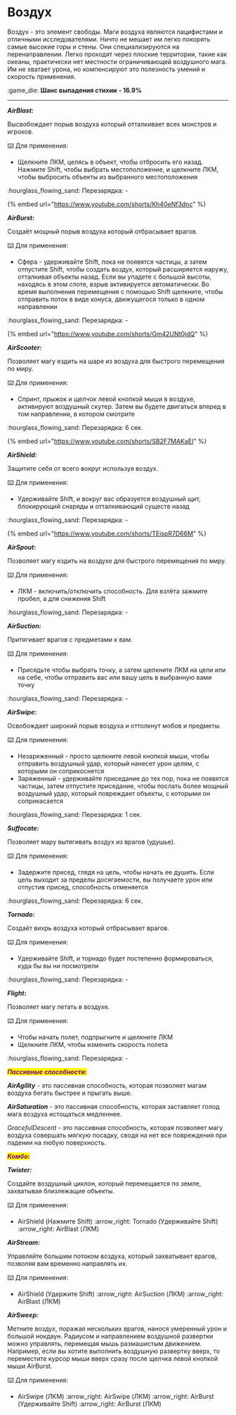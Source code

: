 # Воздух

Воздух - это элемент свободы. Маги воздуха являются пацифистами и отличными исследователями. Ничто не мешает им легко покорять самые высокие горы и стены. Они специализируются на перенаправлении. Легко проходят через плоские территории, такие как океаны, практически нет местности ограничивающей воздушного мага. Им не хватает урона, но компенсируют это полезность умений и скорость применения.

:game\_die: **Шанс выпадения стихии** **- 16.9%**

****

_**AirBlast:**_

Высвобождает порыв воздуха который отталкивает всех монстров и игроков.

:keyboard: Для применения:

* Щелкните ЛКМ, целясь в объект, чтобы отбросить его назад. Нажмите Shift, чтобы выбрать местоположение, и щелкните ЛКМ, чтобы выбросить объекты из выбранного местоположения

:hourglass\_flowing\_sand: Перезарядка: -

{% embed url="https://www.youtube.com/shorts/Kh40eNf3dnc" %}

_**AirBurst:**_

Создаёт мощный порыв воздуха который отбрасывает врагов.

:keyboard: Для применения:

* Сфера - удерживайте Shift, пока не появятся частицы, а затем отпустите Shift, чтобы создать воздух, который расширяется наружу, отталкивая объекты назад. Если вы упадете с большой высоты, находясь в этом слоте, взрыв активируется автоматически. Во время выполнения перемещения с помощью Shift щелкните, чтобы отправить поток в виде конуса, движущегося только в одном направлении

:hourglass\_flowing\_sand: Перезарядка: -

{% embed url="https://www.youtube.com/shorts/Gm42UNt0jdQ" %}

_**AirScooter:**_

Позволяет магу ездить на шаре из воздуха для быстрого перемещения по миру.

:keyboard: Для применения:

* Спринт, прыжок и щелчок левой кнопкой мыши в воздухе, активируют воздушный скутер. Затем вы будете двигаться вперед в том направлении, в котором смотрите

:hourglass\_flowing\_sand: Перезарядка: 6 сек.

{% embed url="https://www.youtube.com/shorts/SB2F7MAKaEI" %}

_**AirShield:**_

Защитите себя от всего вокруг используя воздух.

:keyboard: Для применения:

* Удерживайте Shift, и вокруг вас образуется воздушный щит, блокирующий снаряды и отталкивающий существ назад

:hourglass\_flowing\_sand: Перезарядка: -

{% embed url="https://www.youtube.com/shorts/TEispR7D66M" %}

_**AirSpout:**_

Позволяет магу ездить на воздухе для быстрого перемещения по миру.

:keyboard: Для применения:

* ЛКМ - включить/отключить способность. Для взлёта зажмите пробел, а для снижения Shift

:hourglass\_flowing\_sand: Перезарядка: -



_**AirSuction:**_

Притягивает врагов с предметами к вам.

:keyboard: Для применения:

* Присядьте чтобы выбрать точку, а затем щелкните ЛКМ на цели или на себе, чтобы отправить вас или вашу цель в выбранную вами точку

:hourglass\_flowing\_sand: Перезарядка: -



_**AirSwipe:**_

Освобождает широкий порыв воздуха и оттолкнут мобов и предметы.

:keyboard: Для применения:

* Незаряженный - просто щелкните левой кнопкой мыши, чтобы отправить воздушный удар, который нанесет урон целям, с которыми он соприкоснется
* Заряженный - удерживайте приседание до тех пор, пока не появятся частицы, затем отпустите приседание, чтобы послать более мощный воздушный удар, который повреждает объекты, с которыми он соприкасается

:hourglass\_flowing\_sand: Перезарядка: 1 сек.



_**Suffocate:**_

Позволяет мару вытягивать воздух из врагов (удушье).

:keyboard: Для применения:

* Задержите присед, глядя на цель, чтобы начать ее душить. Если цель выходит за пределы досягаемости, вы получаете урон или отпустив присед, способность отменяется

:hourglass\_flowing\_sand: Перезарядка: 6 сек.



_**Tornado:**_

Создаёт вихрь воздуха который отбрасывает врагов.

:keyboard: Для применения:

* Удерживайте Shift, и торнадо будет постепенно формироваться, куда бы вы ни посмотрели

:hourglass\_flowing\_sand: Перезарядка: -



_**Flight:**_

Позволяет магу летать в воздухе.

:keyboard: Для применения:

* Чтобы начать полет, подпрыгните и щелкните ЛКМ
* Щелкните ЛКМ, чтобы изменить скорость полета

:hourglass\_flowing\_sand: Перезарядка: -



_<mark style="color:purple;">**Пассивные способности:**</mark>_

_**AirAgility**_ - это пассивная способность, которая позволяет магам воздуха бегать быстрее и прыгать выше.

_**AirSaturation**_ - это пассивная способность, которая заставляет голод мага воздуха истощаться медленнее.

_GracefulDescent_ - это пассивная способность, которая позволяет магу воздуха совершать мягкую посадку, сводя на нет все повреждения при падении на любую поверхность.



_<mark style="color:purple;">**Комбо:**</mark>_

_**Twister:**_

Создайте воздушный циклон, который перемещается по земле, захватывая близлежащие объекты.

:keyboard: Для применения:

* AirShield (Нажмите Shift) :arrow\_right: Tornado (Удерживайте Shift) :arrow\_right: AirBlast (ЛКМ)

_**AirStream:**_

Управляйте большим потоком воздуха, который захватывает врагов, позволяя вам временно направлять их.

:keyboard: Для применения:

* AirShield (Удержите Shift) :arrow\_right: AirSuction (ЛКМ) :arrow\_right: AirBlast (ЛКМ)

_**AirSweep:**_

Метните воздух, поражая нескольких врагов, нанося умеренный урон и большой нокдаун. Радиусом и направлением воздушной развертки можно управлять, перемещая мышь размашистым движением. Например, если вы хотите выполнить воздушную развертку вверх, то переместите курсор мыши вверх сразу после щелчка левой кнопкой мыши AirBurst.

:keyboard: Для применения:

* AirSwipe (ЛКМ) :arrow\_right: AirSwipe (ЛКМ) :arrow\_right: AirBurst (Удерживайте Shift) :arrow\_right: AirBurst (ЛКМ)
